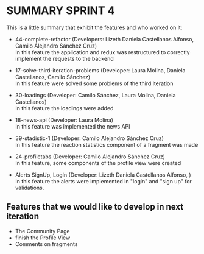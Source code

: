 # SUMMARY SPRINT 4

This is a little summary that exhibit the features and who worked on it:


* 44-complete-refactor (Developers: Lizeth Daniela Castellanos Alfonso, Camilo Alejandro Sánchez Cruz) </br>
In this feature the application and redux was restructured to correctly implement the requests to the backend

* 17-solve-third-iteration-problems (Developer: Laura Molina, Daniela Castellanos, Camilo Sánchez) </br>
In this feature were solved some problems of the third iteration

* 30-loadings (Developer: Camilo Sánchez, Laura Molina, Daniela Castellanos) </br>
In this feature the loadings were added

* 18-news-api (Developer: Laura Molina) </br>
In this feature was implemented the news API

* 39-stadistic-1 (Developer: Camilo Alejandro Sánchez Cruz) </br>
In this feature the reaction statistics component of a fragment was made

* 24-profiletabs (Developer: Camilo Alejandro Sánchez Cruz) </br>
In this feature, some components of the profile view were created

* Alerts SignUp, LogIn (Developer: Lizeth Daniela Castellanos Alfonso, ) </br>
In this feature the alerts were implemented in "login" and "sign up" for validations.


## Features that we would like to develop in next iteration

* The Community Page
* finish the Profile View
* Comments on fragments

